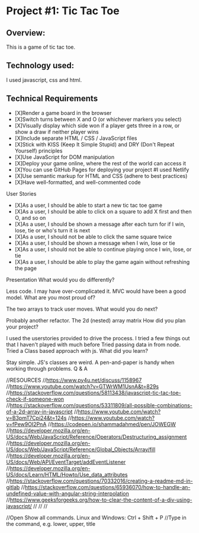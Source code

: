 # Project #1: Tic Tac Toe

## Overview:

This is a game of tic tac toe.

## Technology used:
I used javascript, css and html.

## Technical Requirements
* [X]Render a game board in the browser
* [X]Switch turns between X and O (or whichever markers you select)
* [X]Visually display which side won if a player gets three in a row, or show a draw if neither player wins
* [X]Include separate HTML / CSS / JavaScript files
* [X]Stick with KISS (Keep It Simple Stupid) and DRY (Don't Repeat Yourself) principles
* [X]Use JavaScript for DOM manipulation
* [X]Deploy your game online, where the rest of the world can access it
* [X]You can use GitHub Pages for deploying your project #I used Netlify
* [X]Use semantic markup for HTML and CSS (adhere to best practices)
* [X]Have well-formatted, and well-commented code

User Stories
* [X]As a user, I should be able to start a new tic tac toe game
* [X]As a user, I should be able to click on a square to add X first and then O, and so on
* [X]As a user, I should be shown a message after each turn for if I win, lose, tie or who's turn it is next
* [X]As a user, I should not be able to click the same square twice
* [X]As a user, I should be shown a message when I win, lose or tie
* [X]As a user, I should not be able to continue playing once I win, lose, or tie
* [X]As a user, I should be able to play the game again without refreshing the page

Presentation
What would you do differently?

Less code. I may have over-complicated it.
MVC would have been a good model.
What are you most proud of?

The two arrays to track user moves.
What would you do next?

Probably another refactor.
The 2d (nested) array matrix
How did you plan your project?

I used the userstories provided to drive the process.
I tried a few things out that I haven't played with much before
Tried passing data in from node.
Tried a Class based approach with js.
What did you learn?

Stay simple.
JS's classes are weird.
A pen-and-paper is handy when working through problems.
Q & A


//RESOURCES
//https://www.py4u.net/discuss/1158967
//https://www.youtube.com/watch?v=GTWrWM1UsnA&t=829s
//https://stackoverflow.com/questions/58113438/javascript-tic-tac-toe-check-if-someone-won
//https://stackoverflow.com/questions/53311809/all-possible-combinations-of-a-2d-array-in-javascript
//https://www.youtube.com/watch?v=B3pmT7Cpi24&t=124s
//https://www.youtube.com/watch?v=fPew9OI2PnA
//https://codepen.io/shammadahmed/pen/JOWEGW
//https://developer.mozilla.org/en-US/docs/Web/JavaScript/Reference/Operators/Destructuring_assignment
//https://developer.mozilla.org/en-US/docs/Web/JavaScript/Reference/Global_Objects/Array/fill
//https://developer.mozilla.org/en-US/docs/Web/API/EventTarget/addEventListener
//https://developer.mozilla.org/en-US/docs/Learn/HTML/Howto/Use_data_attributes
//https://stackoverflow.com/questions/70332016/creating-a-readme-md-in-gitlab
//https://stackoverflow.com/questions/65936070/how-to-handle-an-undefined-value-with-angular-string-interpolation
//https://www.geeksforgeeks.org/how-to-clear-the-content-of-a-div-using-javascript/
//
//
//

//Open Show all commands. Linux and Windows: Ctrl + Shift + P
//Type in the command, e.g. lower, upper, title